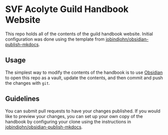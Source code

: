 # SVF Acolyte Guild Handbook Website

This repo holds all of the contents of the guild handbook website. Initial
configuration was done using the template from
[jobindjohn/obsidian-publish-mkdocs](https://github.com/jobindjohn/obsidian-publish-mkdocs).

## Usage
The simplest way to modify the contents of the handbook is to use
[Obsidian](https://obsidian.md/) to open this repo as a vault, update the
contents, and then commit and push the changes with `git`.

## Guidelines
You can submit pull requests to have your changes published. If you would like
to preview your changes, you can set up your own copy of the handbook by
configuring your clone using the instructions in
[jobindjohn/obsidian-publish-mkdocs](https://github.com/jobindjohn/obsidian-publish-mkdocs).
